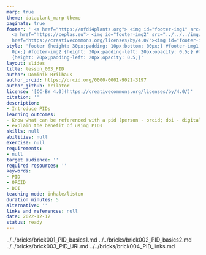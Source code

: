 ```yaml
---
marp: true
theme: dataplant_marp-theme
paginate: true
footer: ' <a href="https://nfdi4plants.org"> <img id="footer-img1" src="../../../img/_logos/DataPLANT/DataPLANT_logo_square_bg_transparent.svg"></a>
  <a href="https://ceplas.eu"> <img id="footer-img2" src="../../../img/_logos/CEPLAS/CEPLAS_Icon.jpeg"></a><a
  href="https://creativecommons.org/licenses/by/4.0/"><img id="footer-img3" src="../../../img/_logos/CreativeCommons/by.svg"></a> '
style: 'footer {height: 30px;padding: 10px;bottom: 00px;} #footer-img1 {height: 30px;padding-left:
  0px;} #footer-img2 {height: 30px;padding-left: 20px;opacity: 0.5;} #footer-img3
  {height: 20px;padding-left: 20px;opacity: 0.5;}'
layout: slides
title: lesson_003_PID
author: Dominik Brilhaus
author_orcid: https://orcid.org/0000-0001-9021-3197
author_github: brilator
license: '[CC-BY 4.0](https://creativecommons.org/licenses/by/4.0/)'
citation: ''
description:
- Introduce PIDs
learning outcomes:
- Know what can be referenced with a pid (person - orcid; doi - digital objects)
- explain the benefit of using PIDs
skills: null
abilities: null
exercise: null
requirements:
- null
target audience: ''
required resources: ''
keywords:
- PID
- ORCID
- DOI
teaching mode: inhale/listen
duration_minutes: 5
alternative: ''
links and references: null
date: 2022-12-12
status: ready
---
```


../../bricks/brick001_PID_basics1.md
../../bricks/brick002_PID_basics2.md
../../bricks/brick003_PID_URI.md
../../bricks/brick004_PID_links.md
